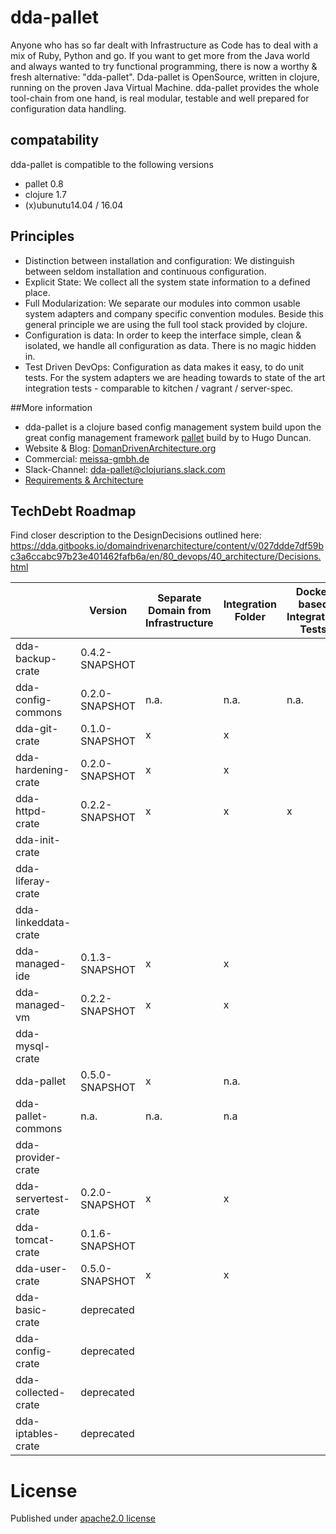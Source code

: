 # dda-pallet
Anyone who has so far dealt with Infrastructure as Code has to deal with a mix of Ruby, Python and go. If you want to get more from the Java world and always wanted to try functional programming, there is now a worthy & fresh alternative: "dda-pallet". Dda-pallet is OpenSource, written in clojure, running on the proven Java Virtual Machine.
dda-pallet provides the whole tool-chain from one hand, is real modular, testable and well prepared for configuration data handling.

## compatability
dda-pallet is compatible to the following versions
 * pallet 0.8
 * clojure 1.7
 * (x)ubunutu14.04 / 16.04

## Principles
 * Distinction between installation and configuration: We distinguish between seldom installation and continuous configuration.
 * Explicit State: We collect all the system state information to a defined place.
 * Full Modularization: We separate our modules into common usable system adapters and company specific convention modules. Beside this general principle we are using the full tool stack provided by clojure.
 * Configuration is data: In order to keep the interface simple, clean & isolated, we handle all configuration as data. There is no magic hidden in.
 * Test Driven DevOps: Configuration as data makes it easy, to do unit tests. For the system adapters we are heading towards to state of the art integration tests - comparable to kitchen / vagrant / server-spec.

##More information
* dda-pallet is a clojure based config management system build upon the great config management framework [pallet](https://github.com/pallet/pallet) build by to Hugo Duncan.
* Website & Blog: [DomanDrivenArchitecture.org](https://domaindrivenarchitecture.org)
* Commercial: [meissa-gmbh.de](https://meissa-gmbh.de)
* Slack-Channel: [dda-pallet@clojurians.slack.com](https://clojurians.slack.com/messages/C5GDWDF28/)
* [Requirements & Architecture](https://dda.gitbooks.io/domaindrivenarchitecture/content/en/80_config_management/index.html)

## TechDebt Roadmap

Find closer description to the DesignDecisions outlined here: https://dda.gitbooks.io/domaindrivenarchitecture/content/v/027ddde7df59bc3a6ccabc97b23e401462fafb6a/en/80_devops/40_architecture/Decisions.html

| | Version | Separate Domain from Infrastructure | Integration Folder | Docker based Integration Tests | Unit Tests for Domain | Boundaries | Input / Output Spec | Short Package | Composition over API | Group-based Configuration | Use dda-pallet aws/existing | Use app layer | DDD ns layout |
| --- | --- |  --- |--- | --- | --- | --- | --- | --- | --- | --- | --- | --- | --- |
| dda-backup-crate | 0.4.2-SNAPSHOT |  |  |  | | x |  |  | |  |  |  |  |
| dda-config-commons| 0.2.0-SNAPSHOT | n.a. | n.a. | n.a. | n.a. |  |  | x | n.a | n.a | n.a. | n.a. | n.a. |
| dda-git-crate   | 0.1.0-SNAPSHOT | x | x |  | x | x | x | x | x | x | x | x | x |
| dda-hardening-crate| 0.2.0-SNAPSHOT | x | x |  |  | x | x | x | x | x | x |  |  |
| dda-httpd-crate| 0.2.2-SNAPSHOT | x | x | x |  | x | x | x | x | x | x | x | x |
| dda-init-crate|  |  |  |  | |  |  |  | ||  |  |  |
| dda-liferay-crate|  |  |  |  | |  |  |  | ||  |  |  |
| dda-linkeddata-crate|  |  |  |  | |  |  |  || |  |  |  |
| dda-managed-ide| 0.1.3-SNAPSHOT | x | x |  | x | x |  | x | x | x |  |  |  |
| dda-managed-vm| 0.2.2-SNAPSHOT | x | x |  |  | x | x | x | partial | x |  |  |  |
| dda-mysql-crate|  |  |  |  | |  |  |  | ||  |  |  |
| dda-pallet           | 0.5.0-SNAPSHOT | x | n.a. |  | x |  | x |  | x | x | x | x | x |
| dda-pallet-commons| n.a. | n.a. | n.a |  |  |  |  |  |  | n.a. |  | n.a. |  |
| dda-provider-crate|  |  |  |  | |  |  ||  | |  |  |  |  |
| dda-servertest-crate| 0.2.0-SNAPSHOT | x | x |  |  | x | x | x | x | x | x |  |  |
| dda-tomcat-crate| 0.1.6-SNAPSHOT |  |  |  | | x |  |  | ||  |  |  |
| dda-user-crate| 0.5.0-SNAPSHOT | x | x |  | x | x | x | x | x | x | x | x | x |
| dda-basic-crate | deprecated |  |  |  | |  |  |  | ||  |  |  |
| dda-config-crate| deprecated |  |  |  |  |  |  |  |  |  |  |  |  |
| dda-collected-crate| deprecated |  |  |  | |  |  |  |  |  |  |  |  |
| dda-iptables-crate| deprecated |  |  |  |  |  |  | x |  |  |  |  |  |

# License
Published under [apache2.0 license](LICENSE.md)
